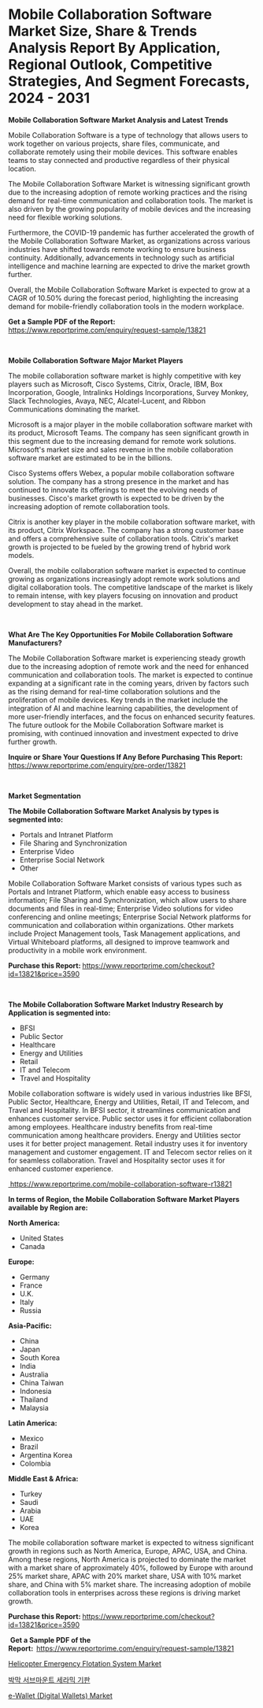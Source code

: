 <p><h1>Mobile Collaboration Software Market Size, Share & Trends Analysis Report By Application, Regional Outlook, Competitive Strategies, And Segment Forecasts, 2024 - 2031</h1></p><p><strong>Mobile Collaboration Software Market Analysis and Latest Trends</strong></p>
<p><p>Mobile Collaboration Software is a type of technology that allows users to work together on various projects, share files, communicate, and collaborate remotely using their mobile devices. This software enables teams to stay connected and productive regardless of their physical location.</p><p>The Mobile Collaboration Software Market is witnessing significant growth due to the increasing adoption of remote working practices and the rising demand for real-time communication and collaboration tools. The market is also driven by the growing popularity of mobile devices and the increasing need for flexible working solutions.</p><p>Furthermore, the COVID-19 pandemic has further accelerated the growth of the Mobile Collaboration Software Market, as organizations across various industries have shifted towards remote working to ensure business continuity. Additionally, advancements in technology such as artificial intelligence and machine learning are expected to drive the market growth further.</p><p>Overall, the Mobile Collaboration Software Market is expected to grow at a CAGR of 10.50% during the forecast period, highlighting the increasing demand for mobile-friendly collaboration tools in the modern workplace.</p></p>
<p><strong>Get a Sample PDF of the Report:&nbsp;</strong> <a href="https://www.reportprime.com/enquiry/request-sample/13821">https://www.reportprime.com/enquiry/request-sample/13821</a></p>
<p>&nbsp;</p>
<p><strong>Mobile Collaboration Software Major Market Players</strong></p>
<p><p>The mobile collaboration software market is highly competitive with key players such as Microsoft, Cisco Systems, Citrix, Oracle, IBM, Box Incorporation, Google, Intralinks Holdings Incorporations, Survey Monkey, Slack Technologies, Avaya, NEC, Alcatel-Lucent, and Ribbon Communications dominating the market.</p><p>Microsoft is a major player in the mobile collaboration software market with its product, Microsoft Teams. The company has seen significant growth in this segment due to the increasing demand for remote work solutions. Microsoft's market size and sales revenue in the mobile collaboration software market are estimated to be in the billions.</p><p>Cisco Systems offers Webex, a popular mobile collaboration software solution. The company has a strong presence in the market and has continued to innovate its offerings to meet the evolving needs of businesses. Cisco's market growth is expected to be driven by the increasing adoption of remote collaboration tools.</p><p>Citrix is another key player in the mobile collaboration software market, with its product, Citrix Workspace. The company has a strong customer base and offers a comprehensive suite of collaboration tools. Citrix's market growth is projected to be fueled by the growing trend of hybrid work models.</p><p>Overall, the mobile collaboration software market is expected to continue growing as organizations increasingly adopt remote work solutions and digital collaboration tools. The competitive landscape of the market is likely to remain intense, with key players focusing on innovation and product development to stay ahead in the market.</p></p>
<p>&nbsp;</p>
<p><strong>What Are The Key Opportunities For Mobile Collaboration Software Manufacturers?</strong></p>
<p><p>The Mobile Collaboration Software market is experiencing steady growth due to the increasing adoption of remote work and the need for enhanced communication and collaboration tools. The market is expected to continue expanding at a significant rate in the coming years, driven by factors such as the rising demand for real-time collaboration solutions and the proliferation of mobile devices. Key trends in the market include the integration of AI and machine learning capabilities, the development of more user-friendly interfaces, and the focus on enhanced security features. The future outlook for the Mobile Collaboration Software market is promising, with continued innovation and investment expected to drive further growth.</p></p>
<p><strong>Inquire or Share Your Questions If Any Before Purchasing This Report:</strong> <a href="https://www.reportprime.com/enquiry/pre-order/13821">https://www.reportprime.com/enquiry/pre-order/13821</a></p>
<p>&nbsp;</p>
<p><strong>Market Segmentation</strong></p>
<p><strong>The Mobile Collaboration Software Market Analysis by types is segmented into:</strong></p>
<p><ul><li>Portals and Intranet Platform</li><li>File Sharing and Synchronization</li><li>Enterprise Video</li><li>Enterprise Social Network</li><li>Other</li></ul></p>
<p><p>Mobile Collaboration Software Market consists of various types such as Portals and Intranet Platform, which enable easy access to business information; File Sharing and Synchronization, which allow users to share documents and files in real-time; Enterprise Video solutions for video conferencing and online meetings; Enterprise Social Network platforms for communication and collaboration within organizations. Other markets include Project Management tools, Task Management applications, and Virtual Whiteboard platforms, all designed to improve teamwork and productivity in a mobile work environment.</p></p>
<p><strong>Purchase this Report:&nbsp;</strong><a href="https://www.reportprime.com/checkout?id=13821&price=3590">https://www.reportprime.com/checkout?id=13821&price=3590</a></p>
<p>&nbsp;</p>
<p><strong>The Mobile Collaboration Software Market Industry Research by Application is segmented into:</strong></p>
<p><ul><li>BFSI</li><li>Public Sector</li><li>Healthcare</li><li>Energy and Utilities</li><li>Retail</li><li>IT and Telecom</li><li>Travel and Hospitality</li></ul></p>
<p><p>Mobile collaboration software is widely used in various industries like BFSI, Public Sector, Healthcare, Energy and Utilities, Retail, IT and Telecom, and Travel and Hospitality. In BFSI sector, it streamlines communication and enhances customer service. Public sector uses it for efficient collaboration among employees. Healthcare industry benefits from real-time communication among healthcare providers. Energy and Utilities sector uses it for better project management. Retail industry uses it for inventory management and customer engagement. IT and Telecom sector relies on it for seamless collaboration. Travel and Hospitality sector uses it for enhanced customer experience.</p></p>
<p><a href="https://www.reportprime.com/mobile-collaboration-software-r13821">&nbsp;https://www.reportprime.com/mobile-collaboration-software-r13821</a></p>
<p><strong>In terms of Region, the Mobile Collaboration Software Market Players available by Region are:</strong></p>
<p>
    <p> <strong> North America: </strong>
        <ul>
            <li>United States</li>
            <li>Canada</li>
        </ul>
        </p> 
    <p> <strong> Europe: </strong>
        <ul>
            <li>Germany</li>
            <li>France</li>
            <li>U.K.</li>
            <li>Italy</li>
            <li>Russia</li>
        </ul>
        </p> 
    <p> <strong> Asia-Pacific: </strong>
        <ul>
            <li>China</li>
            <li>Japan</li>
            <li>South Korea</li>
            <li>India</li>
            <li>Australia</li>
            <li>China Taiwan</li>
            <li>Indonesia</li>
            <li>Thailand</li>
            <li>Malaysia</li>
        </ul>
        </p> 
    <p> <strong> Latin America: </strong>
        <ul>
            <li>Mexico</li>
            <li>Brazil</li>
            <li>Argentina Korea</li>
            <li>Colombia</li>
        </ul>
        </p> 
    <p> <strong> Middle East & Africa: </strong>
        <ul>
            <li>Turkey</li>
            <li>Saudi</li>
            <li>Arabia</li>
            <li>UAE</li>
            <li>Korea</li>
        </ul>
    </p>
    </p>
<p><p>The mobile collaboration software market is expected to witness significant growth in regions such as North America, Europe, APAC, USA, and China. Among these regions, North America is projected to dominate the market with a market share of approximately 40%, followed by Europe with around 25% market share, APAC with 20% market share, USA with 10% market share, and China with 5% market share. The increasing adoption of mobile collaboration tools in enterprises across these regions is driving market growth.</p></p>
<p><strong>Purchase this Report: </strong><a href="https://www.reportprime.com/checkout?id=13821&price=3590">https://www.reportprime.com/checkout?id=13821&price=3590</a></p>
<p>&nbsp;<strong>Get a Sample PDF of the Report:&nbsp;&nbsp;</strong><a href="https://www.reportprime.com/enquiry/request-sample/13821">https://www.reportprime.com/enquiry/request-sample/13821</a></p>
<p><strong></strong></p>
<p><p><a href="https://github.com/wrwgzwbr35/Market-Research-Report-List-1/blob/main/helicopter-emergency-flotation-system-market.md">Helicopter Emergency Flotation System Market</a></p><p><a href="https://github.com/laholand/Market-Research-Report-List-4/blob/main/8695238122780.md">박막 서브마운트 세라믹 기판</a></p><p><a href="https://view.publitas.com/reportprime-1/e-wallet-digital-wallets-market-research-report-includes-analysis-on-market-size-share-and-growth-rate-at-11-6-cagr-forecasted-from-2024-to-2031/">e-Wallet (Digital Wallets) Market</a></p></p>